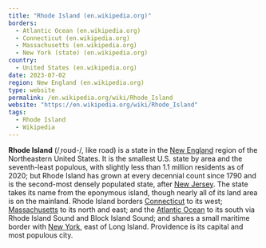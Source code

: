 ```yaml
---
title: "Rhode Island (en.wikipedia.org)"
borders:
  - Atlantic Ocean (en.wikipedia.org)
  - Connecticut (en.wikipedia.org)
  - Massachusetts (en.wikipedia.org)
  - New York (state) (en.wikipedia.org)
country:
  - United States (en.wikipedia.org)
date: 2023-07-02
region: New England (en.wikipedia.org)
type: website
permalink: /en.wikipedia.org/wiki/Rhode_Island
website: "https://en.wikipedia.org/wiki/Rhode_Island"
tags:
  - Rhode Island
  - Wikipedia
---
```

**Rhode Island** (/ˌroʊd-/, like road) is a state in the [New England](/en.wikipedia.org/wiki/New_England) region of the Northeastern United States. It is the smallest U.S. state by area and the seventh-least populous, with slightly less than 1.1 million residents as of 2020; but Rhode Island has grown at every decennial count since 1790 and is the second-most densely populated state, after [New Jersey](/en.wikipedia.org/wiki/New_Jersey). The state takes its name from the eponymous island, though nearly all of its land area is on the mainland. Rhode Island borders [Connecticut](/en.wikipedia.org/wiki/Connecticut) to its west; [Massachusetts](/en.wikipedia.org/wiki/Massachusetts) to its north and east; and the [Atlantic Ocean](/en.wikipedia.org/wiki/Atlantic_Ocean) to its south via Rhode Island Sound and Block Island Sound; and shares a small maritime border with [New York](/en.wikipedia.org/wiki/New_York_(state)), east of Long Island. Providence is its capital and most populous city.